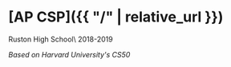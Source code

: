 # [AP CSP]({{ "/" | relative_url }})

Ruston High School\\
2018-2019

_Based on Harvard University's CS50_
